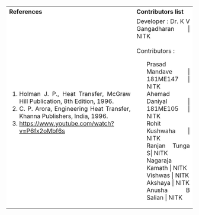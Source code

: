 <table style="text-align:justify;">
  <tr style="background-color: white">
    <th>References</th>
    <th>Contributors list</th>
  </tr>
  <tr style="background-color: white">
    <td>
    <ol>
    <li>Holman J. P., Heat Transfer, McGraw Hill Publication, 8th Edition, 1996.</li>
    <li>C. P. Arora, Engineering Heat Transfer, Khanna Publishers, India, 1996.</li>
    <li><a href="https://www.youtube.com/watch?v=P6fx2oMbf6s">https://www.youtube.com/watch?v=P6fx2oMbf6s</a></li>
    <td>Developer : Dr. K V Gangadharan | NITK</br></br>
    Contributors :
    <ul style="list-style-type: none;">
    <li>Prasad Mandave | 181ME147 | NITK</li>
    <li>Ahemad Daniyal | 181ME105 |  NITK</li>
    <li>Rohit Kushwaha | NITK</li>
    <li>Ranjan Tunga S| NITK</li>
    <li>Nagaraja Kamath | NITK</li>
    <li>Vishwas | NITK</li>
    <li>Akshaya | NITK</li>
    <li>Anusha B Salian | NITK</li>
     </ul></td>
     </ul></td>
  </tr>
</table>
